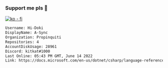 ### Support me pls 🙏

[![ko - fi](https://ko-fi.com/img/githubbutton_sm.svg)](https://ko-fi.com/O5O4D6DP7)

  ```txt
  Username: Hi-Doki
  DisplayName: A-Sync
  Organization: Propinquiti
  Repositories: 4
  AccountDiskUsage: 28961
  Discord: kitkat#1000
  Last Online: 05:43 PM GMT, June 14 2022
  Link: https://docs.microsoft.com/en-us/dotnet/csharp/language-reference/keywords/async
  ```       